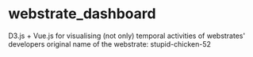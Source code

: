 # webstrate_dashboard
D3.js + Vue.js for visualising (not only) temporal activities of webstrates' developers
original name of the webstrate: stupid-chicken-52
